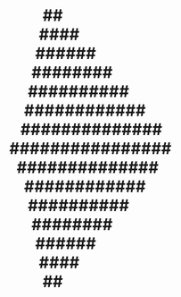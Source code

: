 <h1>
&nbsp;&nbsp;&nbsp;&nbsp;&nbsp;&nbsp;&nbsp;&nbsp;&nbsp;##<br>
&nbsp;&nbsp;&nbsp;&nbsp;&nbsp;&nbsp;&nbsp;&nbsp;####<br>
&nbsp;&nbsp;&nbsp;&nbsp;&nbsp;&nbsp;&nbsp;######<br>
&nbsp;&nbsp;&nbsp;&nbsp;&nbsp;&nbsp;########<br>
&nbsp;&nbsp;&nbsp;&nbsp;&nbsp;##########<br>
&nbsp;&nbsp;&nbsp;&nbsp;############<br>
&nbsp;&nbsp;&nbsp;##############<br>
################<br>
&nbsp;&nbsp;##############<br>
&nbsp;&nbsp;&nbsp;&nbsp;############<br>
&nbsp;&nbsp;&nbsp;&nbsp;&nbsp;##########<br>
&nbsp;&nbsp;&nbsp;&nbsp;&nbsp;&nbsp;########<br>
&nbsp;&nbsp;&nbsp;&nbsp;&nbsp;&nbsp;&nbsp;######<br>
&nbsp;&nbsp;&nbsp;&nbsp;&nbsp;&nbsp;&nbsp;&nbsp;####<br>
&nbsp;&nbsp;&nbsp;&nbsp;&nbsp;&nbsp;&nbsp;&nbsp;&nbsp;##<br>

</h1>
